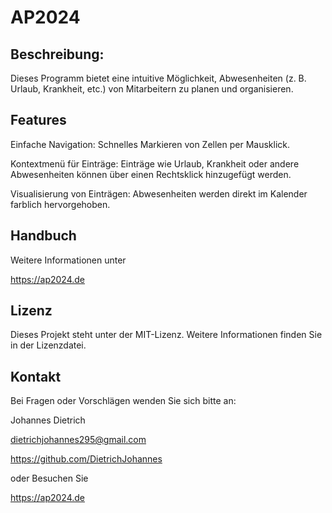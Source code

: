 # AP2024

## Beschreibung:

Dieses Programm bietet eine intuitive Möglichkeit, Abwesenheiten (z. B. Urlaub, Krankheit, etc.) von Mitarbeitern zu planen und organisieren. 

## Features


Einfache Navigation: Schnelles Markieren von Zellen per Mausklick.

Kontextmenü für Einträge: Einträge wie Urlaub, Krankheit oder andere Abwesenheiten können über einen Rechtsklick hinzugefügt werden.

Visualisierung von Einträgen: Abwesenheiten werden direkt im Kalender farblich hervorgehoben.


## Handbuch

Weitere Informationen unter

https://ap2024.de


## Lizenz

Dieses Projekt steht unter der MIT-Lizenz. Weitere Informationen finden Sie in der Lizenzdatei.

## Kontakt

Bei Fragen oder Vorschlägen wenden Sie sich bitte an:

Johannes Dietrich

dietrichjohannes295@gmail.com

https://github.com/DietrichJohannes

oder Besuchen Sie

https://ap2024.de

